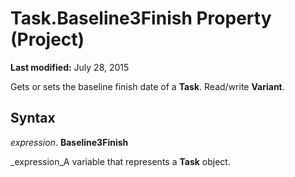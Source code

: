 
# Task.Baseline3Finish Property (Project)

 **Last modified:** July 28, 2015

Gets or sets the baseline finish date of a  **Task**. Read/write  **Variant**.

## Syntax

 _expression_. **Baseline3Finish**

 _expression_A variable that represents a  **Task** object.

